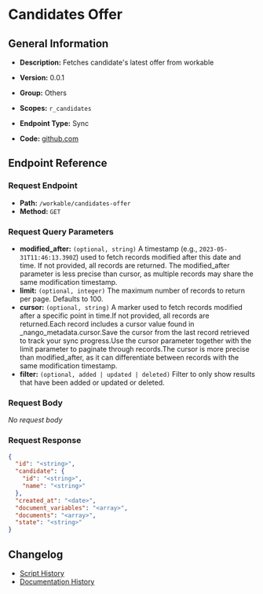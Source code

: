 # Candidates Offer

## General Information

- **Description:** Fetches candidate's latest offer from workable

- **Version:** 0.0.1
- **Group:** Others
- **Scopes:** `r_candidates`
- **Endpoint Type:** Sync
- **Code:** [github.com](https://github.com/NangoHQ/integration-templates/tree/main/integrations/workable/syncs/candidates-offer.ts)


## Endpoint Reference

### Request Endpoint

- **Path:** `/workable/candidates-offer`
- **Method:** `GET`

### Request Query Parameters

- **modified_after:** `(optional, string)` A timestamp (e.g., `2023-05-31T11:46:13.390Z`) used to fetch records modified after this date and time. If not provided, all records are returned. The modified_after parameter is less precise than cursor, as multiple records may share the same modification timestamp.
- **limit:** `(optional, integer)` The maximum number of records to return per page. Defaults to 100.
- **cursor:** `(optional, string)` A marker used to fetch records modified after a specific point in time.If not provided, all records are returned.Each record includes a cursor value found in _nango_metadata.cursor.Save the cursor from the last record retrieved to track your sync progress.Use the cursor parameter together with the limit parameter to paginate through records.The cursor is more precise than modified_after, as it can differentiate between records with the same modification timestamp.
- **filter:** `(optional, added | updated | deleted)` Filter to only show results that have been added or updated or deleted.

### Request Body

_No request body_

### Request Response

```json
{
  "id": "<string>",
  "candidate": {
    "id": "<string>",
    "name": "<string>"
  },
  "created_at": "<date>",
  "document_variables": "<array>",
  "documents": "<array>",
  "state": "<string>"
}
```

## Changelog

- [Script History](https://github.com/NangoHQ/integration-templates/commits/main/integrations/workable/syncs/candidates-offer.ts)
- [Documentation History](https://github.com/NangoHQ/integration-templates/commits/main/integrations/workable/syncs/candidates-offer.md)

<!-- END  GENERATED CONTENT -->

